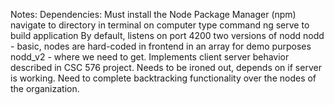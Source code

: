 Notes:
Dependencies:
Must install the Node Package Manager (npm)
navigate to directory in terminal on computer
type command ng serve to build application
By default, listens on port 4200
two versions of nodd
nodd - basic, nodes are hard-coded in frontend in an array for demo purposes
nodd_v2 - where we need to get. Implements client server behavior described in CSC 576 project. Needs to be ironed out, depends on if server is working. Need to complete backtracking functionality over the nodes of the organization.
